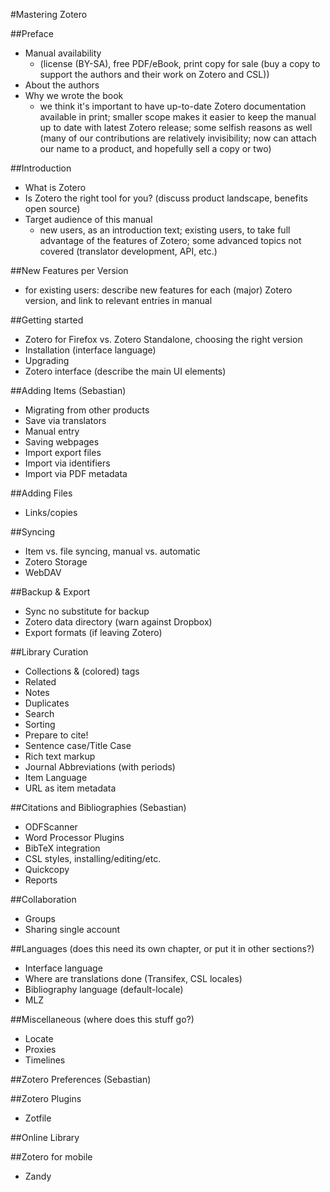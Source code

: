 #Mastering Zotero

##Preface
- Manual availability
  - (license (BY-SA), free PDF/eBook, print copy for sale (buy a copy to support the authors and their work on Zotero and CSL))
- About the authors
- Why we wrote the book
  - we think it's important to have up-to-date Zotero documentation available in print; smaller scope makes it easier to keep the manual up to date with latest Zotero release; some selfish reasons as well (many of our contributions are relatively invisibility; now can attach our name to a product, and hopefully sell a copy or two)

##Introduction
- What is Zotero
- Is Zotero the right tool for you? (discuss product landscape, benefits open source)
- Target audience of this manual
  - new users, as an introduction text; existing users, to take full advantage of the features of Zotero; some advanced topics not covered (translator development, API, etc.)

##New Features per Version
- for existing users: describe new features for each (major) Zotero version, and link to relevant entries in manual

##Getting started
- Zotero for Firefox vs. Zotero Standalone, choosing the right version
- Installation (interface language)
- Upgrading
- Zotero interface (describe the main UI elements)

##Adding Items (Sebastian)
- Migrating from other products
- Save via translators
- Manual entry
- Saving webpages
- Import export files
- Import via identifiers
- Import via PDF metadata

##Adding Files
- Links/copies

##Syncing
- Item vs. file syncing, manual vs. automatic
- Zotero Storage
- WebDAV

##Backup & Export
- Sync no substitute for backup
- Zotero data directory (warn against Dropbox)
- Export formats (if leaving Zotero)

##Library Curation
- Collections & (colored) tags
- Related
- Notes
- Duplicates
- Search
- Sorting
- Prepare to cite!
 - Sentence case/Title Case
 - Rich text markup
 - Journal Abbreviations (with periods)
 - Item Language
 - URL as item metadata

##Citations and Bibliographies (Sebastian)
- ODFScanner 
- Word Processor Plugins
- BibTeX integration
- CSL styles, installing/editing/etc.
- Quickcopy
- Reports

##Collaboration
- Groups
- Sharing single account

##Languages (does this need its own chapter, or put it in other sections?)
- Interface language
- Where are translations done (Transifex, CSL locales)
- Bibliography language (default-locale)
- MLZ

##Miscellaneous (where does this stuff go?)
- Locate
- Proxies
- Timelines

##Zotero Preferences (Sebastian)

##Zotero Plugins
- Zotfile

##Online Library

##Zotero for mobile
- Zandy
